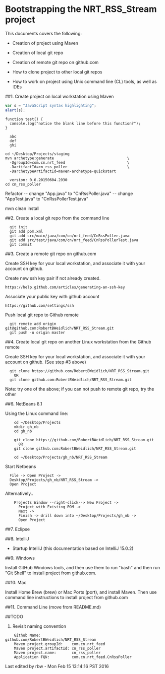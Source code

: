# Bootstrapping the NRT_RSS_Stream project

This documents covers the following:

* Creation of project using Maven

* Creation of local git repo

* Creation of remote git repo on github.com

* How to clone project to other local git repos

* How to work on project using Unix command line (CL) tools, as well as IDEs


##1. Create project on local workstation using Maven


```javascript  
var s = "JavaScript syntax highlighting";  
alert(s);  
```  

```
function test() {
  console.log("notice the blank line before this function?");
}
```



```
  abc  
  def  
  ghi  
```



```
cd ~/Desktop/Projects/staging  
mvn archetype:generate                                 \  
  -DgroupId=com.cn.nrt_feed                            \  
  -DartifactId=cn_rss_poller                           \  
  -DarchetypeArtifactId=maven-archetype-quickstart  
  
  version: 0.0.20150604.2030  
cd cn_rss_poller  
```

Refactor
  -- change "App.java" to "CnRssPoller.java" 
  -- change "AppTest.java" to "CnRssPollerTest.java"

  mvn clean install

##2. Create a local git repo from the command line

```
  git init
  git add pom.xml
  git add src/main/java/com/cn/nrt_feed/CnRssPoller.java
  git add src/test/java/com/cn/nrt_feed/CnRssPollerTest.java
  git commit
```

##3. Create a remote git repo on github.com

Create SSH key for your local workstation, and associate it with your
account on github.

  Create new ssh key pair if not already created.

    https://help.github.com/articles/generating-an-ssh-key

  Associate your public key with github account

    https://github.com/settings/ssh


Push local git repo to Github remote

```
  git remote add origin git@github.com:RobertBWeidlich/NRT_RSS_Stream.git
  git push -u origin master
```

##4. Create local git repo on another Linux workstation from the Github remote

Create SSH key for your local workstation, and associate it with your
account on github. (See step #3 above)

```
  git clone https://github.com/RobertBWeidlich/NRT_RSS_Stream.git
    OR
  git clone github.com:RobertBWeidlich/NRT_RSS_Stream.git
```

Note: try one of the above; if you can not push to remote git repo,
try the other


##6. NetBeans 8.1

  Using the Linux command line:

```
    cd ~/Desktop/Projects
    mkdir gh_nb
    cd gh_nb

    git clone https://github.com/RobertBWeidlich/NRT_RSS_Stream.git
      OR
    git clone github.com:RobertBWeidlich/NRT_RSS_Stream.git

    cd ~/Desktop/Projects/gh_nb/NRT_RSS_Stream
```

  Start Netbeans

```
  File -> Open Project ->
  Desktop/Projects/gh_nb/NRT_RSS_Stream ->
  Open Project
```

Alternatively..

```
    Projects Window --right-click--> New Project ->
      Project with Existing POM ->
      Next ->
      Finish -> drill down into ~/Desktop/Projects/gh_nb ->
      Open Project
```


##7. Eclipse

##8. IntelliJ

 * Startup IntelliJ (this documentation based on IntelliJ 15.0.2)



##9. Windows

Install GitHub Windows tools, and then use them to run "bash" and then
run "Git Shell" to install project from github.com.

##10. Mac

Install Home Brew (brew) or Mac Ports (port), and install Maven.
Then use command line instructions to install project from github.com

##11. Command Line (move from README.md)

##TODO

 1. Revisit naming convention

```
    Github Name:              github.com/RobertBWeidlich/NRT_RSS_Stream
    Maven project.groupId:    com.cn.nrt_feed
    Maven project.artifactId: cn_rss_poller
    Maven project.name:       cn_rss_poller
    Application FQN:          com.cn.nrt_feed.CnRssPoller
```

Last edited by rbw - Mon Feb 15 13:14:16 PST 2016


